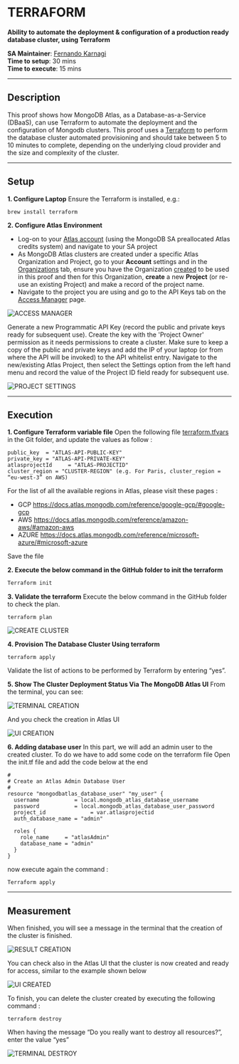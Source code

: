 # TERRAFORM

__Ability to automate the deployment & configuration of a production ready database cluster, using Terraform__

__SA Maintainer__: [Fernando Karnagi](mailto:fernando.karnagi@mongodb.com) <br/>
__Time to setup__: 30 mins <br/>
__Time to execute__: 15 mins <br/>


---

## Description
 
This proof shows how MongoDB Atlas, as a Database-as-a-Service (DBaaS), can use Terraform to automate the deployment and the configuration of Mongodb clusters.
This proof uses a [Terraform](www.terraform.io) to perform the database cluster automated provisioning and should take between 5 to 10 minutes to complete, depending on the underlying cloud provider and the size and complexity of the cluster.
 
---

## Setup
 
__1. Configure Laptop__
Ensure the Terraform is installed, e.g.:
```
brew install terraform
```
__2. Configure Atlas Environment__
* Log-on to your [Atlas account](http://cloud.mongodb.com) (using the MongoDB SA preallocated Atlas credits system) and navigate to your SA project
* As MongoDB Atlas clusters are created under a specific Atlas Organization and Project,  go to your __Account__ settings and in the [Organizations](https://cloud.mongodb.com/v2#/account/organizations) tab, ensure you have the Organization [created](https://docs.atlas.mongodb.com/tutorial/manage-organizations/#create-an-organization) to be used in this proof and then for this Organization, __create__ a new __Project__ (or re-use an existing Project) and make a record of the project name.
* Navigate to the project you are using and go to the API Keys tab on the [Access Manager](https://docs.atlas.mongodb.com/configure-api-access#manage-programmatic-access-to-a-project) page.  

![ACCESS MANAGER](img/1_access_manager.png "ACCESS MANAGER")

 
Generate a new Programmatic API Key (record the public and private keys ready for subsequent use). Create the key with the 'Project Owner' permission as it needs permissions to create a cluster. Make sure to keep a copy of the public and private keys and add the IP of your laptop (or from where the API will be invoked) to the API whitelist entry.
Navigate to the new/existing Atlas Project, then select the Settings option from the left hand menu and record the value of the Project ID field ready for subsequent use.


![PROJECT SETTINGS](img/2_project_settings.png "PROJECT SETTINGS")

---
## Execution
__1. Configure Terraform variable file__
Open the following file [terraform.tfvars](terraform.tfvars) in the Git folder, and update the values as follow  : 
```
public_key  = "ATLAS-API-PUBLIC-KEY"
private_key = "ATLAS-API-PRIVATE-KEY"
atlasprojectId     = "ATLAS-PROJECTID"
cluster_region = "CLUSTER-REGION" (e.g. For Paris, cluster_region = “eu-west-3” on AWS)
```
For the list of all the available regions in Atlas, please visit these pages :

* GCP https://docs.atlas.mongodb.com/reference/google-gcp/#google-gcp
* AWS https://docs.atlas.mongodb.com/reference/amazon-aws/#amazon-aws
* AZURE https://docs.atlas.mongodb.com/reference/microsoft-azure/#microsoft-azure
 
Save the file

__2. Execute the below command in the GitHub folder to init the terraform__ 
```bash
Terraform init 
```

__3. Validate the terraform__ 
Execute the below command in the GitHub folder to check the plan.
```
terraform plan
```
![CREATE CLUSTER](img/3_create_cluster.png "CREATE CLUSTER")

__4. Provision The Database Cluster Using terraform__
```
terraform apply
```
Validate the list of actions to be performed by Terraform by entering “yes”. 

__5. Show The Cluster Deployment Status Via The MongoDB Atlas UI__
From the terminal, you can see:

![TERMINAL CREATION](img/4_terminal_creation.png "TERMINAL CREATION")

And you check the creation in Atlas UI

![UI CREATION](img/5_ui_creation.png "UI CREATION")

 
__6. Adding database user__
In this part, we will add an admin user to the created cluster. To do we have to add some code on the terraform file 
Open the init.tf file and add the code below at the end
```
#
# Create an Atlas Admin Database User
#
resource "mongodbatlas_database_user" "my_user" {
  username           = local.mongodb_atlas_database_username
  password           = local.mongodb_atlas_database_user_password
  project_id              = var.atlasprojectid
  auth_database_name = "admin"
 
  roles {
    role_name     = "atlasAdmin"
    database_name = "admin"
  }
}
```
now execute again the command : 
```
Terraform apply
``` 
---

## Measurement
When finished, you will see a message in the terminal that the creation of the cluster is finished.

![RESULT CREATION](img/8_create_result.png "RESULT CREATION")

You can check also in the Atlas UI that the cluster is now created and ready for access, similar to the example shown below
 
![UI CREATED](img/6_ui_created.png "UI CREATED")

To finish, you can delete the cluster created by executing the following command : 
```
terraform destroy
```
When having the message “Do you really want to destroy all resources?”, enter the value “yes”

![TERMINAL DESTROY](img/7_terminal_destroy.png "TERMINAL DESTROY")


